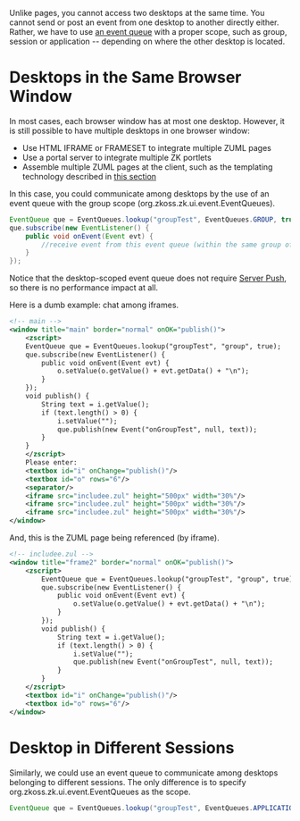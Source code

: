 Unlike pages, you cannot access two desktops at the same time. You
cannot send or post an event from one desktop to another directly
either. Rather, we have to use [an event
queue]({{site.baseurl}}/zk_dev_ref/event_handling/event_queues)
with a proper scope, such as group, session or application -- depending
on where the other desktop is located.

# Desktops in the Same Browser Window

In most cases, each browser window has at most one desktop. However, it
is still possible to have multiple desktops in one browser window:

- Use HTML IFRAME or FRAMESET to integrate multiple ZUML pages
- Use a portal server to integrate multiple ZK portlets
- Assemble multiple ZUML pages at the client, such as the templating
  technology described in [this
  section]({{site.baseurl}}/zk_dev_ref/integration/use_zk_as_fragment_in_foreign_templating_framework)

In this case, you could communicate among desktops by the use of an
event queue with the group scope
(<javadoc method="GROUP">org.zkoss.zk.ui.event.EventQueues</javadoc>).

```java
EventQueue que = EventQueues.lookup("groupTest", EventQueues.GROUP, true);
que.subscribe(new EventListener() {
    public void onEvent(Event evt) {
        //receive event from this event queue (within the same group of desktops)
    }
});
```

Notice that the desktop-scoped event queue does not require [Server
Push]({{site.baseurl}}/zk_dev_ref/server_push), so there is no
performance impact at all.

Here is a dumb example: chat among iframes.

```xml
<!-- main -->
<window title="main" border="normal" onOK="publish()">
    <zscript>
    EventQueue que = EventQueues.lookup("groupTest", "group", true);
    que.subscribe(new EventListener() {
        public void onEvent(Event evt) {
            o.setValue(o.getValue() + evt.getData() + "\n");
        }
    });
    void publish() {
        String text = i.getValue();
        if (text.length() > 0) {
            i.setValue("");
            que.publish(new Event("onGroupTest", null, text));
        }
    }
    </zscript>
    Please enter:
    <textbox id="i" onChange="publish()"/>      
    <textbox id="o" rows="6"/>
    <separator/>
    <iframe src="includee.zul" height="500px" width="30%"/>
    <iframe src="includee.zul" height="500px" width="30%"/>
    <iframe src="includee.zul" height="500px" width="30%"/>
</window>
```

And, this is the ZUML page being referenced (by iframe).

```xml
<!-- includee.zul -->
<window title="frame2" border="normal" onOK="publish()">
    <zscript>
        EventQueue que = EventQueues.lookup("groupTest", "group", true);
        que.subscribe(new EventListener() {
            public void onEvent(Event evt) {
                o.setValue(o.getValue() + evt.getData() + "\n");
            }
        });
        void publish() {
            String text = i.getValue();
            if (text.length() > 0) {
                i.setValue("");
                que.publish(new Event("onGroupTest", null, text));
            }
        }
    </zscript>
    <textbox id="i" onChange="publish()"/>      
    <textbox id="o" rows="6"/>
</window>
```

# Desktop in Different Sessions

Similarly, we could use an event queue to communicate among desktops
belonging to different sessions. The only difference is to specify
<javadoc method="APPLICATION">org.zkoss.zk.ui.event.EventQueues</javadoc>
as the scope.

```java
EventQueue que = EventQueues.lookup("groupTest", EventQueues.APPLICATION, true);
```
